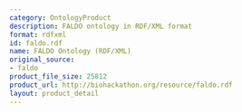 ```yaml
---
category: OntologyProduct
description: FALDO ontology in RDF/XML format
format: rdfxml
id: faldo.rdf
name: FALDO Ontology (RDF/XML)
original_source:
- faldo
product_file_size: 25812
product_url: http://biohackathon.org/resource/faldo.rdf
layout: product_detail
---
```

